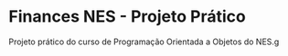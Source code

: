# Finances NES - Projeto Prático

Projeto prático do curso de Programação Orientada a Objetos do NES.g